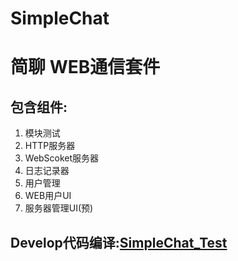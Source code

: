 # SimpleChat
<h1>简聊 WEB通信套件</h1>
<h2>包含组件:</h2>
<ol>
  <li>模块测试</li>
  <li>HTTP服务器</li>
  <li>WebScoket服务器</li>
  <li>日志记录器</li>
  <li>用户管理</li>
  <li>WEB用户UI</li>
  <li>服务器管理UI(预)</li>
</ol>

<h2>Develop代码编译:<a href="https://github.com/o-TwT-o/SimpleChat_Test">SimpleChat_Test</a></h2>
